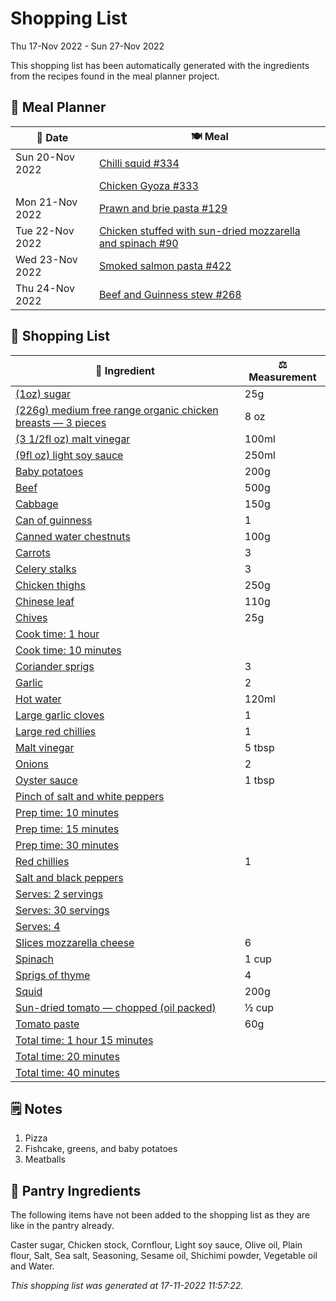 # Shopping List

Thu 17-Nov 2022 - Sun 27-Nov 2022

This shopping list has been automatically generated with the ingredients from the recipes found in the meal planner project.

## 📅 Meal Planner

|📅 Date| 🍽️ Meal|
|----|----|
|Sun 20-Nov 2022|[Chilli squid #334](https://github.com/jcallaghan/The-Cookbook/issues/334)|
||[Chicken Gyoza #333](https://github.com/jcallaghan/The-Cookbook/issues/333)|
|Mon 21-Nov 2022|[Prawn and brie pasta #129](https://github.com/jcallaghan/The-Cookbook/issues/129)|
|Tue 22-Nov 2022|[Chicken stuffed with sun-dried mozzarella and spinach #90](https://github.com/jcallaghan/The-Cookbook/issues/90)|
|Wed 23-Nov 2022|[Smoked salmon pasta #422](https://github.com/jcallaghan/The-Cookbook/issues/422)|
|Thu 24-Nov 2022|[Beef and Guinness stew #268](https://github.com/jcallaghan/The-Cookbook/issues/268)|

## 🛒 Shopping List

| 🍌 Ingredient| ⚖️ Measurement|
|----------|-----------|
|[(1oz) sugar](https://www.sainsburys.co.uk/gol-ui/SearchResults/(1oz)%20sugar)|25g|
|[(226g) medium free range organic chicken breasts — 3 pieces](https://www.sainsburys.co.uk/gol-ui/SearchResults/(226g)%20medium%20free%20range%20organic%20chicken%20breasts%20—%203%20pieces)|8 oz|
|[(3 1/2fl oz) malt vinegar](https://www.sainsburys.co.uk/gol-ui/SearchResults/(3%201/2fl%20oz)%20malt%20vinegar)|100ml|
|[(9fl oz) light soy sauce](https://www.sainsburys.co.uk/gol-ui/SearchResults/(9fl%20oz)%20light%20soy%20sauce)|250ml|
|[Baby potatoes](https://www.sainsburys.co.uk/gol-ui/SearchResults/Baby%20potatoes)|200g|
|[Beef](https://www.sainsburys.co.uk/gol-ui/SearchResults/Beef)|500g|
|[Cabbage](https://www.sainsburys.co.uk/gol-ui/SearchResults/Cabbage)|150g|
|[Can of guinness](https://www.sainsburys.co.uk/gol-ui/SearchResults/Can%20of%20guinness)|1|
|[Canned water chestnuts](https://www.sainsburys.co.uk/gol-ui/SearchResults/Canned%20water%20chestnuts)|100g|
|[Carrots](https://www.sainsburys.co.uk/gol-ui/SearchResults/Carrots)|3|
|[Celery stalks](https://www.sainsburys.co.uk/gol-ui/SearchResults/Celery%20stalks)|3|
|[Chicken thighs](https://www.sainsburys.co.uk/gol-ui/SearchResults/Chicken%20thighs)|250g|
|[Chinese leaf](https://www.sainsburys.co.uk/gol-ui/SearchResults/Chinese%20leaf)|110g|
|[Chives](https://www.sainsburys.co.uk/gol-ui/SearchResults/Chives)|25g|
|[Cook time: 1 hour](https://www.sainsburys.co.uk/gol-ui/SearchResults/Cook%20time:%201%20hour)||
|[Cook time: 10 minutes](https://www.sainsburys.co.uk/gol-ui/SearchResults/Cook%20time:%2010%20minutes)||
|[Coriander sprigs](https://www.sainsburys.co.uk/gol-ui/SearchResults/Coriander%20sprigs)|3|
|[Garlic](https://www.sainsburys.co.uk/gol-ui/SearchResults/Garlic)|2|
|[Hot water](https://www.sainsburys.co.uk/gol-ui/SearchResults/Hot%20water)|120ml|
|[Large garlic cloves](https://www.sainsburys.co.uk/gol-ui/SearchResults/Large%20garlic%20cloves)|1|
|[Large red chillies](https://www.sainsburys.co.uk/gol-ui/SearchResults/Large%20red%20chillies)|1|
|[Malt vinegar](https://www.sainsburys.co.uk/gol-ui/SearchResults/Malt%20vinegar)|5 tbsp|
|[Onions](https://www.sainsburys.co.uk/gol-ui/SearchResults/Onions)|2|
|[Oyster sauce](https://www.sainsburys.co.uk/gol-ui/SearchResults/Oyster%20sauce)|1 tbsp|
|[Pinch of salt and white peppers](https://www.sainsburys.co.uk/gol-ui/SearchResults/Pinch%20of%20salt%20and%20white%20peppers)||
|[Prep time: 10 minutes](https://www.sainsburys.co.uk/gol-ui/SearchResults/Prep%20time:%2010%20minutes)||
|[Prep time: 15 minutes](https://www.sainsburys.co.uk/gol-ui/SearchResults/Prep%20time:%2015%20minutes)||
|[Prep time: 30 minutes](https://www.sainsburys.co.uk/gol-ui/SearchResults/Prep%20time:%2030%20minutes)||
|[Red chillies](https://www.sainsburys.co.uk/gol-ui/SearchResults/Red%20chillies)|1|
|[Salt and black peppers](https://www.sainsburys.co.uk/gol-ui/SearchResults/Salt%20and%20black%20peppers)||
|[Serves: 2 servings](https://www.sainsburys.co.uk/gol-ui/SearchResults/Serves:%202%20servings)||
|[Serves: 30 servings](https://www.sainsburys.co.uk/gol-ui/SearchResults/Serves:%2030%20servings)||
|[Serves: 4](https://www.sainsburys.co.uk/gol-ui/SearchResults/Serves:%204)||
|[Slices  mozzarella cheese](https://www.sainsburys.co.uk/gol-ui/SearchResults/Slices%20%20mozzarella%20cheese)|6|
|[Spinach](https://www.sainsburys.co.uk/gol-ui/SearchResults/Spinach)|1 cup|
|[Sprigs of thyme](https://www.sainsburys.co.uk/gol-ui/SearchResults/Sprigs%20of%20thyme)|4|
|[Squid](https://www.sainsburys.co.uk/gol-ui/SearchResults/Squid)|200g|
|[Sun-dried tomato — chopped (oil packed)](https://www.sainsburys.co.uk/gol-ui/SearchResults/Sun-dried%20tomato%20—%20chopped%20(oil%20packed))|½ cup|
|[Tomato paste](https://www.sainsburys.co.uk/gol-ui/SearchResults/Tomato%20paste)|60g|
|[Total time: 1 hour 15 minutes](https://www.sainsburys.co.uk/gol-ui/SearchResults/Total%20time:%201%20hour%2015%20minutes)||
|[Total time: 20 minutes](https://www.sainsburys.co.uk/gol-ui/SearchResults/Total%20time:%2020%20minutes)||
|[Total time: 40 minutes](https://www.sainsburys.co.uk/gol-ui/SearchResults/Total%20time:%2040%20minutes)||

## 🗒️ Notes

1. Pizza
1. Fishcake, greens, and baby potatoes
1. Meatballs

## 🏪 Pantry Ingredients

The following items have not been added to the shopping list as they are like in the pantry already.

Caster sugar, Chicken stock, Cornflour, Light soy sauce, Olive oil, Plain flour, Salt, Sea salt, Seasoning, Sesame oil, Shichimi powder, Vegetable oil and Water.


_This shopping list was generated at 17-11-2022 11:57:22._